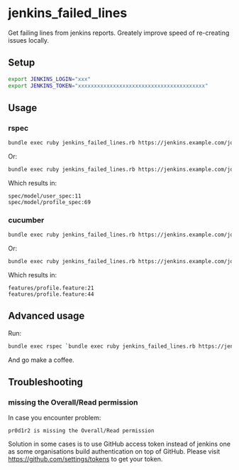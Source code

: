 # jenkins_failed_lines

Get failing lines from jenkins reports. Greately improve speed of
re-creating issues locally.

## Setup

```bash
export JENKINS_LOGIN="xxx"
export JENKINS_TOKEN="xxxxxxxxxxxxxxxxxxxxxxxxxxxxxxxxxxxxxxxx"
```

## Usage

### rspec

```bash
bundle exec ruby jenkins_failed_lines.rb https://jenkins.example.com/job/pr-specs/8472/
```

Or:

```bash
bundle exec ruby jenkins_failed_lines.rb https://jenkins.example.com/job/pr-specs/8472/testReport/
```

Which results in:

```
spec/model/user_spec:11
spec/model/profile_spec:69
```

### cucumber

```bash
bundle exec ruby jenkins_failed_lines.rb https://jenkins.example.com/job/pr-features/8472/
```

Or:

```bash
bundle exec ruby jenkins_failed_lines.rb https://jenkins.example.com/job/pr-features/8472/testReport/
```

Which results in:

```
features/profile.feature:21
features/profile.feature:44
```

## Advanced usage

Run:

```bash
bundle exec rspec `bundle exec ruby jenkins_failed_lines.rb https://jenkins.example.com/job/pr-specs/8472/ https://jenkins.example.com/job/pr-specs/8888/ https://jenkins.example.com/job/pr-specs/10999/`
```

And go make a coffee.

## Troubleshooting

### missing the Overall/Read permission

In case you encounter problem:

```
pr0d1r2 is missing the Overall/Read permission
```

Solution in some cases is to use GitHub access token instead of jenkins
one as some organisations build authentication on top of GitHub.
Please visit https://github.com/settings/tokens to get your token.
